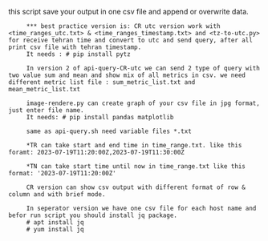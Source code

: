 this script save your output in one csv file and append or overwrite data.

         *** best practice version is: CR utc version work with <time_ranges_utc.txt> & <time_ranges_timestamp.txt> and <tz-to-utc.py> for receive tehran time and convert to utc and send query, after all print csv file with tehran timestamp.
         It needs : # pip install pytz
 
         In version 2 of api-query-CR-utc we can send 2 type of query with two value sum and mean and show mix of all metrics in csv. we need different metric list file : sum_metric_list.txt and mean_metric_list.txt        

         image-rendere.py can create graph of your csv file in jpg format, just enter file name.
         It needs: # pip install pandas matplotlib
         
         same as api-query.sh need variable files *.txt
         
         *TR can take start and end time in time_range.txt. like this foramt: 2023-07-19T11:20:00Z,2023-07-19T11:30:00Z
         
         *TN can take start time until now in time_range.txt like this format: '2023-07-19T11:20:00Z'
         
         CR version can show csv output with different format of row & column and with brief mode.
         
         In seperator version we have one csv file for each host name and befor run script you should install jq package. 
         # apt install jq
         # yum install jq
         
